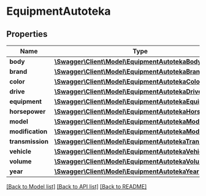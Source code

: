 # EquipmentAutoteka

## Properties
Name | Type | Description | Notes
------------ | ------------- | ------------- | -------------
**body** | [**\Swagger\Client\Model\EquipmentAutotekaBody**](EquipmentAutotekaBody.md) |  | [optional] 
**brand** | [**\Swagger\Client\Model\EquipmentAutotekaBrand**](EquipmentAutotekaBrand.md) |  | [optional] 
**color** | [**\Swagger\Client\Model\EquipmentAutotekaColor**](EquipmentAutotekaColor.md) |  | [optional] 
**drive** | [**\Swagger\Client\Model\EquipmentAutotekaDrive**](EquipmentAutotekaDrive.md) |  | [optional] 
**equipment** | [**\Swagger\Client\Model\EquipmentAutotekaEquipment**](EquipmentAutotekaEquipment.md) |  | [optional] 
**horsepower** | [**\Swagger\Client\Model\EquipmentAutotekaHorsepower**](EquipmentAutotekaHorsepower.md) |  | [optional] 
**model** | [**\Swagger\Client\Model\EquipmentAutotekaModel**](EquipmentAutotekaModel.md) |  | [optional] 
**modification** | [**\Swagger\Client\Model\EquipmentAutotekaModification**](EquipmentAutotekaModification.md) |  | [optional] 
**transmission** | [**\Swagger\Client\Model\EquipmentAutotekaTransmission**](EquipmentAutotekaTransmission.md) |  | [optional] 
**vehicle** | [**\Swagger\Client\Model\EquipmentAutotekaVehicle**](EquipmentAutotekaVehicle.md) |  | [optional] 
**volume** | [**\Swagger\Client\Model\EquipmentAutotekaVolume**](EquipmentAutotekaVolume.md) |  | [optional] 
**year** | [**\Swagger\Client\Model\EquipmentAutotekaYear**](EquipmentAutotekaYear.md) |  | [optional] 

[[Back to Model list]](../../README.md#documentation-for-models) [[Back to API list]](../../README.md#documentation-for-api-endpoints) [[Back to README]](../../README.md)

